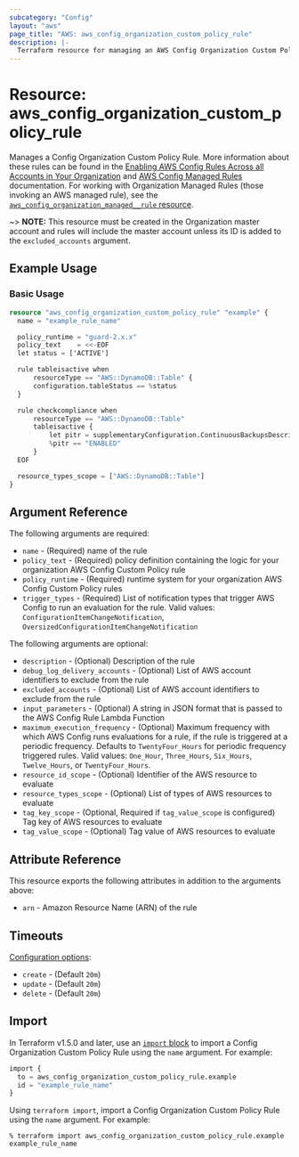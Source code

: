 ```yaml
---
subcategory: "Config"
layout: "aws"
page_title: "AWS: aws_config_organization_custom_policy_rule"
description: |-
  Terraform resource for managing an AWS Config Organization Custom Policy.
---
```


# Resource: aws_config_organization_custom_policy_rule

Manages a Config Organization Custom Policy Rule. More information about these rules can be found in the [Enabling AWS Config Rules Across all Accounts in Your Organization](https://docs.aws.amazon.com/config/latest/developerguide/config-rule-multi-account-deployment.html) and [AWS Config Managed Rules](https://docs.aws.amazon.com/config/latest/developerguide/evaluate-config_use-managed-rules.html) documentation. For working with Organization Managed Rules (those invoking an AWS managed rule), see the [`aws_config_organization_managed__rule` resource](/docs/providers/aws/r/config_organization_managed_rule.html).

~> **NOTE:** This resource must be created in the Organization master account and rules will include the master account unless its ID is added to the `excluded_accounts` argument.

## Example Usage

### Basic Usage

```terraform
resource "aws_config_organization_custom_policy_rule" "example" {
  name = "example_rule_name"

  policy_runtime = "guard-2.x.x"
  policy_text    = <<-EOF
  let status = ['ACTIVE']

  rule tableisactive when
      resourceType == "AWS::DynamoDB::Table" {
      configuration.tableStatus == %status
  }

  rule checkcompliance when
      resourceType == "AWS::DynamoDB::Table"
      tableisactive {
          let pitr = supplementaryConfiguration.ContinuousBackupsDescription.pointInTimeRecoveryDescription.pointInTimeRecoveryStatus
          %pitr == "ENABLED"
      }
  EOF

  resource_types_scope = ["AWS::DynamoDB::Table"]
}
```

## Argument Reference

The following arguments are required:

* `name` - (Required) name of the rule
* `policy_text` - (Required) policy definition containing the logic for your organization AWS Config Custom Policy rule
* `policy_runtime` - (Required)  runtime system for your organization AWS Config Custom Policy rules
* `trigger_types` - (Required) List of notification types that trigger AWS Config to run an evaluation for the rule. Valid values: `ConfigurationItemChangeNotification`, `OversizedConfigurationItemChangeNotification`

The following arguments are optional:

* `description` - (Optional) Description of the rule
* `debug_log_delivery_accounts` - (Optional) List of AWS account identifiers to exclude from the rule
* `excluded_accounts` - (Optional) List of AWS account identifiers to exclude from the rule
* `input_parameters` - (Optional) A string in JSON format that is passed to the AWS Config Rule Lambda Function
* `maximum_execution_frequency` - (Optional) Maximum frequency with which AWS Config runs evaluations for a rule, if the rule is triggered at a periodic frequency. Defaults to `TwentyFour_Hours` for periodic frequency triggered rules. Valid values: `One_Hour`, `Three_Hours`, `Six_Hours`, `Twelve_Hours`, or `TwentyFour_Hours`.
* `resource_id_scope` - (Optional) Identifier of the AWS resource to evaluate
* `resource_types_scope` - (Optional) List of types of AWS resources to evaluate
* `tag_key_scope` - (Optional, Required if `tag_value_scope` is configured) Tag key of AWS resources to evaluate
* `tag_value_scope` - (Optional) Tag value of AWS resources to evaluate

## Attribute Reference

This resource exports the following attributes in addition to the arguments above:

* `arn` - Amazon Resource Name (ARN) of the rule

## Timeouts

[Configuration options](https://developer.hashicorp.com/terraform/language/resources/syntax#operation-timeouts):

* `create` - (Default `20m`)
* `update` - (Default `20m`)
* `delete` - (Default `20m`)

## Import

In Terraform v1.5.0 and later, use an [`import` block](https://developer.hashicorp.com/terraform/language/import) to import a Config Organization Custom Policy Rule using the `name` argument. For example:

```terraform
import {
  to = aws_config_organization_custom_policy_rule.example
  id = "example_rule_name"
}
```

Using `terraform import`, import a Config Organization Custom Policy Rule using the `name` argument. For example:

```console
% terraform import aws_config_organization_custom_policy_rule.example example_rule_name
```
